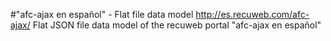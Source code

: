 #"afc-ajax en español" - Flat file data model
http://es.recuweb.com/afc-ajax/
Flat JSON file data model of the recuweb portal "afc-ajax en español"
